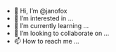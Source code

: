 - 👋 Hi, I’m @janofox
- 👀 I’m interested in ...
- 🌱 I’m currently learning ...
- 💞️ I’m looking to collaborate on ...
- 📫 How to reach me ...

<!---
janofox/janofox is a ✨ special ✨ repository because its `README.md` (this file) appears on your GitHub profile.
You can click the Preview link to take a look at your changes.
--->
